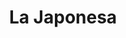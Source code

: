 ---
title: "La Japonesa"
url: /gobernador-ingeniero-valentin-virasoro/la-japonesa/
shop: Supermarkt
---